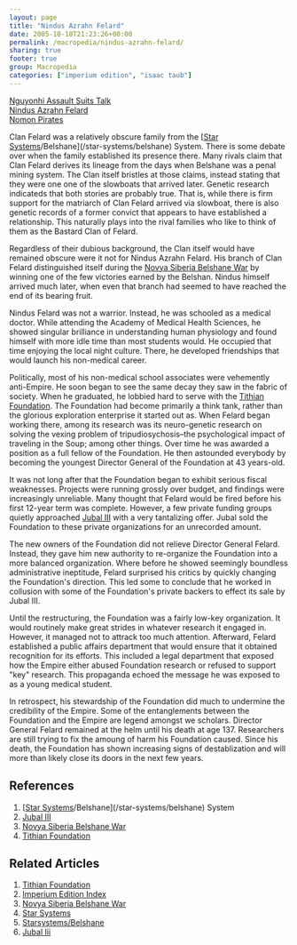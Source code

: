 ```yaml
---
layout: page
title: "Nindus Azrahn Felard"
date: 2005-10-18T21:23:26+00:00
permalink: /macropedia/nindus-azrahn-felard/
sharing: true
footer: true
group: Macropedia
categories: ["imperium edition", "isaac taub"]
---
```


<div class='row'>
	<div class='col-md-4'><a href='/macropedia/nguyonhi-assault-suits-talk'>Nguyonhi Assault Suits Talk</a></div>
	<div class='col-md-4'><a href='/macropedia/nindus-azrahn-felard'>Nindus Azrahn Felard</a></div>
	<div class='col-md-4'><a href='/macropedia/nomon-pirates'>Nomon Pirates</a></div>
</div>


Clan Felard was a relatively obscure family from the [[Star Systems](/macropedia/star-systems)/Belshane](/star-systems/belshane) System. There is some debate over when the family established its presence there. Many rivals claim that Clan Felard derives its lineage from the days when Belshane was a penal mining system. The Clan itself bristles at those claims, instead stating that they were one one of the slowboats that arrived later. Genetic research indicateds that both stories are probably true. That is, while there is firm support for the matriarch of Clan Felard arrived via slowboat, there is also genetic records of a former convict that appears to have established a relationship. This naturally plays into the rival families who like to think of them as the Bastard Clan of Felard.

Regardless of their dubious background, the Clan itself would have remained obscure were it not for Nindus Azrahn Felard. His branch of Clan Felard distinguished itself during the [Novya Siberia Belshane War](/macropedia/novya-siberia-belshane-war) by winning one of the few victories earned by the Belshan. Nindus himself arrived much later, when even that branch had seemed to have reached the end of its bearing fruit.

Nindus Felard was not a warrior. Instead, he was schooled as a medical doctor. While attending the Academy of Medical Health Sciences, he showed singular brilliance in understanding human physiology and found himself with more idle time than most students would. He occupied that time enjoying the local night culture. There, he developed friendships that would launch his non-medical career.

Politically, most of his non-medical school associates were vehemently anti-Empire. He soon began to see the same decay they saw in the fabric of society. When he graduated, he lobbied hard to serve with the [Tithian Foundation](/macropedia/tithian-foundation). The Foundation had become primarily a think tank, rather than the glorious exploration enterprise it started out as. When Felard began working there, among its research was its neuro-genetic research on solving the vexing problem of tripudiosychosis&ndash;the psychological impact of traveling in the Soup; among other things. Over time he was awarded a position as a full fellow of the Foundation. He then astounded everybody by becoming the youngest Director General of the Foundation at 43 years-old.

It was not long after that the Foundation began to exhibit serious fiscal weaknesses. Projects were running grossly over budget, and findings were increasingly unreliable. Many thought that Felard would be fired before his first 12-year term was complete. However, a few private funding groups quietly approached [Jubal III](/macropedia/jubal-three) with a very tantalizing offer. Jubal sold the Foundation to these private organizations for an unrecorded amount.

The new owners of the Foundation did not relieve Director General Felard. Instead, they gave him new authority to re-organize the Foundation into a more balanced organization. Where before he showed seemingly boundless administrative ineptitude, Felard surprised his critics by quickly changing the Foundation's direction. This led some to conclude that he worked in collusion with some of the Foundation's private backers to effect its sale by Jubal III.

Until the restructuring, the Foundation was a fairly low-key organization. It would routinely make great strides in whatever research it engaged in. However, it managed not to attrack too much attention. Afterward, Felard established a public affairs department that would ensure that it obtained recognition for its efforts. This included a legal department that exposed how the Empire either abused Foundation research or refused to support "key" research. This propaganda echoed the message he was exposed to as a young medical student.

In retrospect, his stewardship of the Foundation did much to undermine the credibility of the Empire. Some of the entanglements between the Foundation and the Empire are legend amongst we scholars. Director General Felard remained at the helm until his death at age 137. Researchers are still trying to fix the amoung of harm his Foundation caused. Since his death, the Foundation has shown increasing signs of destablization and will more than likely close its doors in the next few years.

## References
1. [[Star Systems](/macropedia/star-systems)/Belshane](/star-systems/belshane) System
1. [Jubal III](/macropedia/jubal-three)
1. [Novya Siberia Belshane War](/macropedia/novya-siberia-belshane-war)
1. [Tithian Foundation](/macropedia/tithian-foundation)

## Related Articles

1. [Tithian Foundation](/macropedia/tithian-foundation)
2. [Imperium Edition Index](/macropedia/imperium-edition-index)
3. [Novya Siberia Belshane War](/macropedia/novya-siberia-belshane-war)
4. [Star Systems](/macropedia/star-systems)
5. [Starsystems/Belshane](/star-systems/belshane)
6. [Jubal Iii](/macropedia/jubal-three)



 
